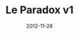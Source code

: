 ---
title: Le Paradox v1
description: It is a fashion magazine that offers a conceptual insight int niche fashion and art. A visionary creative approach aims to provide a strong emotional impact on the readers. I worked with them in the initial design of the project.
client:
skills:
  - Product Design
  - User Experience
  - User Interface
date: 2012-11-28
finished: true
layout: work
permalink: false
---